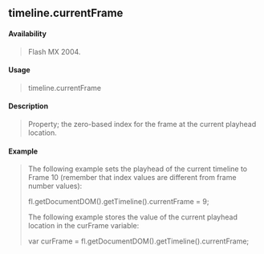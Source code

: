 ## timeline.currentFrame

#### Availability

> Flash MX 2004.

#### Usage

> timeline.currentFrame

#### Description

> Property; the zero-based index for the frame at the current playhead location.

#### Example

> The following example sets the playhead of the current timeline to Frame 10 (remember that index values are different from frame number values):
>
> fl.getDocumentDOM().getTimeline().currentFrame = 9;
>
> The following example stores the value of the current playhead location in the curFrame variable:
>
> var curFrame = fl.getDocumentDOM().getTimeline().currentFrame;
